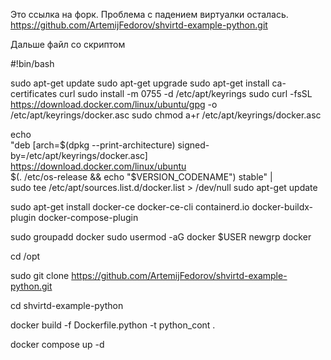 Это ссылка на форк. Проблема с падением виртуалки осталась.
https://github.com/ArtemijFedorov/shvirtd-example-python.git

Дальше файл со скриптом

#!bin/bash

sudo apt-get update
sudo apt-get upgrade
sudo apt-get install ca-certificates curl
sudo install -m 0755 -d /etc/apt/keyrings
sudo curl -fsSL https://download.docker.com/linux/ubuntu/gpg -o /etc/apt/keyrings/docker.asc
sudo chmod a+r /etc/apt/keyrings/docker.asc


echo \
  "deb [arch=$(dpkg --print-architecture) signed-by=/etc/apt/keyrings/docker.asc] https://download.docker.com/linux/ubuntu \
  $(. /etc/os-release && echo "$VERSION_CODENAME") stable" | \
  sudo tee /etc/apt/sources.list.d/docker.list > /dev/null
sudo apt-get update

sudo apt-get install docker-ce docker-ce-cli containerd.io docker-buildx-plugin docker-compose-plugin

sudo groupadd docker
sudo usermod -aG docker $USER
newgrp docker

cd /opt

sudo git clone https://github.com/ArtemijFedorov/shvirtd-example-python.git

cd shvirtd-example-python

docker build -f Dockerfile.python -t python_cont .

docker compose up -d